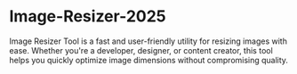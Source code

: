 # Image-Resizer-2025
Image Resizer Tool is a fast and user-friendly utility for resizing images with ease. Whether you're a developer, designer, or content creator, this tool helps you quickly optimize image dimensions without compromising quality.
